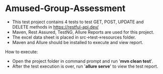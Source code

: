 # Amused-Group-Assessment

- This test project contains 4 tests to test GET, POST, UPDATE and DELETE methods in https://restful-api.dev/
- Maven, Rest Assured, TestNG, Allure Reports are used for this project.
- The excel data sheet is placed in src->test->resources folder.
- Maven and Allure should be installed to execute and view report.

How to execute:
- Open the project folder in command prompt and run '**mvn clean test**'.
- After the test execution is over, run '**allure serve**' to view the test report.
